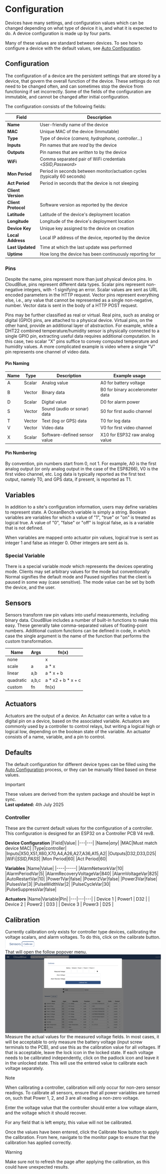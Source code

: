 # Configuration

Devices have many settings, and configuration values which can be changed depending on what type of device it is, and what it is expected to do. A device configuration is made up by four parts.

Many of these values are standard between devices. To see how to configure a device with the default values, see [Auto Configuration](/oceanbench/autoconfiguration).

## Configuration

The configuration of a device are the persistent settings that are stored by a device, that govern the overall function of the device. These settings do not need to be changed often, and can sometimes stop the device from functioning if set incorrectly. Some of the fields of the configuration are immutable, and cannot be changed after initial configuration.

The configuration consists of the following fields:

|Field|Description|
|---| ---|
|**Name**|User-friendly name of the device|
|**MAC**|Unique MAC of the device (Immutable)|
|**Type**|Type of device (_camera, hydrophone, controller..._)|
|**Inputs**|Pin names that are _read_ by the device|
|**Outputs**|Pin names that are _written_ to by the device|
|**WiFi**|Comma separated pair of WiFi credentials <_SSID,Password_>|
|**Mon Period**|Period in seconds between monitor/actuation cycles (typically 60 seconds)|
|**Act Period**|Period in seconds that the device is not sleeping|
|**Client Version**||
|**Client Protocol**|Software version as reported by the device|
|**Latitude**|Latitude of the device's deployment location|
|**Longitude**|Longitude of the device's deployment location|
|**Device Key**|Unique key assigned to the device on creation|
|**Local Address**|Local IP address of the device, reported by the device|
|**Last Updated**|Time at which the last update was performed|
|**Uptime**|How long the device has been continuously reporting for|

### Pins

Despite the name, pins represent more than just physical device pins. In CloudBlue, pins represent different data types. Scalar pins represent non-negative integers, with -1 signifying an error. Scalar values are sent as URL encoded parameters in the HTTP request. Vector pins represent everything else, i.e., any value that cannot be represented as a single non-negative, number. Vector data is sent in the body of a HTTP POST request.

Pins may be further classified as real or virtual. Real pins, such as analog or digital (GPIO) pins, are attached to a physical device. Virtual pins, on the other hand, provide an additional layer of abstraction. For example, while a DHT22 combined temperature/humidity sensor is physically connected to a single GPIO pin, extracting useful data requires additional computation. In this case, two scalar "X" pins suffice to convey computed temperature and humidity values. A more complicated example is video where a single "V" pin represents one channel of video data.

#### Pin Naming

| Name | Type | Description | Example usage |
|---| ---|---|---|
| A | Scalar | Analog value | A0 for battery voltage |
| B | Vector | Binary data | B0 for binary accelerometer data |
| D | Scalar | Digital value | D0 for alarm power |
| S | Vector | Sound (audio or sonar) data | S0 for first audio channel |
| T | Vector | Text (log or GPS) data | T0 for log data |
| V | Vector | Video data | V0 for first video channel |
| X | Scalar | Software-defined sensor value | X10 for ESP32 raw analog value |

#### Pin Numbering
By convention, pin numbers start from 0, not 1. For example, A0 is the first analog output (or only analog output in the case of the ESP8266), V0 is the first video channel, etc. Log data is typically reported as the first text output, namely T0, and GPS data, if present, is reported as T1.

## Variables

In addition to a site's configuration information, users may define variables to represent state. A OceanBench variable is simply a string. Boolean variables are variables for which a value of "1", "true" or "on" is treated as logical true. A value of "0", "false" or "off" is logical false, as is a variable that is not defined.

When variables are mapped onto actuator pin values, logical true is sent as integer 1 and false as integer 0. Other integers are sent as is.

### Special Variable

There is a special variable _mode_ which represents the devices operating mode. Clients may set arbitrary values for the mode but conventionally Normal signifies the default mode and Paused signifies that the client is paused in some way (case sensitive). The mode value can be set by both the device, and the user.

## Sensors

Sensors transform raw pin values into useful measurements, including binary data. CloudBlue includes a number of built-in functions to make this easy. These generally take comma-separated values of floating-point numbers. Additional custom functions can be defined in code, in which case the single argument is the name of the function that performs the custom transformation.

|Name|Args|fn(x)|
|---|---|---|
|none||x|
|scale|a|a * x|
|linear|a,b|a * x + b|
|quadratic|a,b,c|a * x2 + b * x + c|
|custom|fn|fn(x)|

## Actuators

Actuators are the output of a device. An Actuator can write a value to a digital pin on a device, based on the associated variable. Actuators are commonly used by a controller to control relays, but writing a logical high or logical low, depending on the boolean state of the variable. An actuator consists of a name, variable, and a pin to control.

## Defaults

The default configuration for different device types can be filled using the [Auto Configuration](/oceanbench/autoconfiguration) process, or they can be manually filled based on these values.
> [!IMPORTANT]
> These values are derived from the system package and should be kept in sync.\
> **Last updated:** 4th July 2025

### Controller

These are the current default values for the configuration of a controller. This configuration is designed for an ESP32 on a Controller PCB V4 revB.

**Device Configuration**
|Field|Value|
|---|---|
|Name|_any_|
|MAC|Must match device MAC|
|Type|controller|
|Inputs|X50,X51,X60,X70,A4,A26,A27,A36,A15,A2|
|Outputs|D32,D33,D25|
|WiFi|_SSID,PASS_|
|Mon Period|60|
|Act Period|60|


**Variables**
|Name|Value|
|----|-----|
|AlarmNetworkVar|10|
|AlarmPeriodVar|5|
|AlarmRecoveryVoltageVar|840|
|AlarmVoltageVar|825|
|AutoRestartVar|10|
|Power1Var|false|
|Power2Var|false|
|Power3Var|false|
|PulsesVar|3|
|PulseWidthVar|2|
|PulseCycleVar|30|
|PulseSuppressVar|false|

**Actuators**
|Name|Variable|Pin|
|---|---|---|
| Device 1 | Power1 | D32 |
| Device 2 | Power2 | D33 |
| Device 3 | Power3 | D25 |

## Calibration

Currently calibration only exists for controller type devices, calibrating the voltage scalars, and alarm voltages. To do this, click on the calibrate button.
![Calibrate Controller](../images/device-calibrate.png)
That will open the follow popover menu.
![Calibration Popover](../images/device-calibrate-popover.png)
Measure the actual values for the measured voltage fields. In most cases, it will be acceptable to only measure the battery voltage (input screw terminals to the PCB), and use this as the calibration value for all voltages. If that is acceptable, leave the lock icon in the locked state. If each voltage needs to be calibrated independently, click on the padlock icon and leave it in the unlocked state. This will use the entered value to calibrate each voltage separately.

> [!NOTE]
> When calibrating a controller, calibration will only occur for non-zero sensor readings. To calibrate all sensors, ensure that all power variables are turned on, such that Power 1, 2, and 3 are all reading a non-zero voltage.

Enter the voltage value that the controller should enter a low voltage alarm, and the voltage which it should recover.

For any field that is left empty, this value will not be calibrated.

Once the values have been entered, click the Calibrate Now button to apply the calibration. From here, navigate to the monitor page to ensure that the calibration has applied correctly.

> [!WARNING]
> Make sure not to refresh the page after applying the calibration, as this could have unexpected results.

